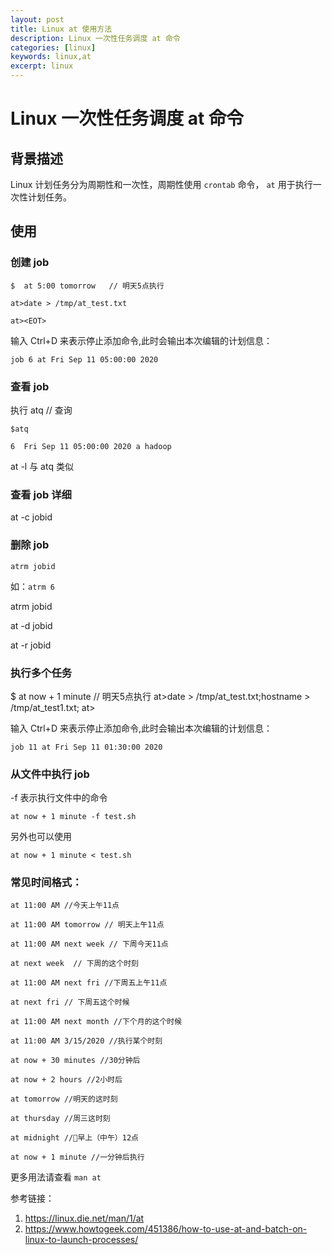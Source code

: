 ```yaml
---
layout: post
title: Linux at 使用方法
description: Linux 一次性任务调度 at 命令
categories: [linux]
keywords: linux,at
excerpt: linux
---
```


# Linux 一次性任务调度 at 命令

##  背景描述
  
Linux 计划任务分为周期性和一次性，周期性使用 `crontab` 命令， `at` 用于执行一次性计划任务。


## 使用

### 创建 job

```shell
$  at 5:00 tomorrow   // 明天5点执行

at>date > /tmp/at_test.txt

at><EOT>
```

输入 Ctrl+D 来表示停止添加命令,此时会输出本次编辑的计划信息：

`job 6 at Fri Sep 11 05:00:00 2020`

### 查看 job

执行 atq // 查询

`$atq`

`6	Fri Sep 11 05:00:00 2020 a hadoop`

at -l 与 atq 类似


### 查看 job 详细

at -c jobid

### 删除 job 

`atrm jobid`

如：`atrm 6`


atrm  jobid

at -d jobid

at -r jobid


### 执行多个任务


$  at now + 1 minute   // 明天5点执行
at>date > /tmp/at_test.txt;hostname > /tmp/at_test1.txt;
at><EOT>

输入 Ctrl+D 来表示停止添加命令,此时会输出本次编辑的计划信息：

`job 11 at Fri Sep 11 01:30:00 2020`


### 从文件中执行 job

-f 表示执行文件中的命令

`at now + 1 minute -f test.sh`

另外也可以使用

`at now + 1 minute < test.sh`

### 常见时间格式：

```shell
at 11:00 AM //今天上午11点

at 11:00 AM tomorrow // 明天上午11点 

at 11:00 AM next week // 下周今天11点

at next week  // 下周的这个时刻

at 11:00 AM next fri //下周五上午11点

at next fri // 下周五这个时候

at 11:00 AM next month //下个月的这个时候

at 11:00 AM 3/15/2020 //执行某个时刻

at now + 30 minutes //30分钟后

at now + 2 hours //2小时后

at tomorrow //明天的这时刻

at thursday //周三这时刻

at midnight //早上（中午）12点

at now + 1 minute //一分钟后执行

```

更多用法请查看 `man at`


参考链接：

1. https://linux.die.net/man/1/at
2. https://www.howtogeek.com/451386/how-to-use-at-and-batch-on-linux-to-launch-processes/



